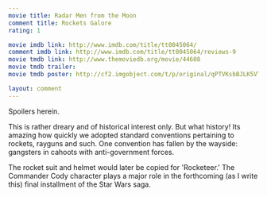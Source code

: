 ```yaml
---
movie title: Radar Men from the Moon
comment title: Rockets Galore
rating: 1

movie imdb link: http://www.imdb.com/title/tt0045064/
comment imdb link: http://www.imdb.com/title/tt0045064/reviews-9
movie tmdb link: http://www.themoviedb.org/movie/44608
movie tmdb trailer: 
movie tmdb poster: http://cf2.imgobject.com/t/p/original/qPTVKsbBJLK5VTKbETsEA7Le1Db.jpg

layout: comment
---
```


Spoilers herein.

This is rather dreary and of historical interest only. But what history! Its amazing how quickly we adopted standard conventions pertaining to rockets, rayguns and such. One convention has fallen by the wayside: gangsters in cahoots with anti-government forces.

The rocket suit and helmet would later be copied for 'Rocketeer.' The Commander Cody character plays a major role in the forthcoming (as I write this) final installment of the Star Wars saga.
